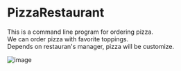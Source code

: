 # PizzaRestaurant
This is a command line program for ordering pizza.  
We can order pizza with favorite toppings.  
Depends on restauran's  manager, pizza will be customize.  

![image](./PizzaRestaurant.gif)
